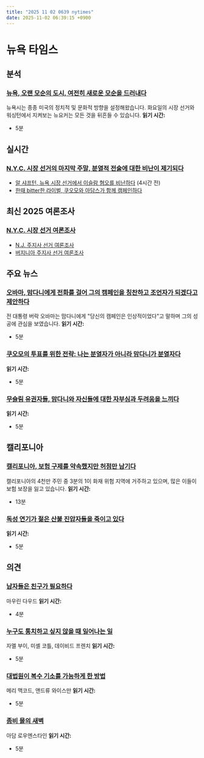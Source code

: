 ```yaml
---
title: "2025 11 02 0639 nytimes"
date: 2025-11-02 06:39:15 +0900
---
```


# 뉴욕 타임스
## 분석
### [뉴욕, 오랜 모순의 도시, 여전히 새로운 모순을 드러내다](https://www.nytimes.com/2025/11/01/nyregion/nyc-mayoral-election-future.html)
뉴욕시는 종종 미국의 정치적 및 문화적 방향을 설정해왔습니다. 화요일의 시장 선거와 워싱턴에서 지켜보는 뉴요커는 모든 것을 뒤흔들 수 있습니다. **읽기 시간:**
* 5분
## 실시간
### [N.Y.C. 시장 선거의 마지막 주말, 분열적 전술에 대한 비난이 제기되다](https://www.nytimes.com/live/2025/11/01/nyregion/nyc-mayor-election-news)

- [알 샤프턴, 뉴욕 시장 선거에서 이슬람 혐오를 비난하다](https://www.nytimes.com/live/2025/11/01/nyregion/nyc-mayor-election-news#al-sharpton-condemns-islamophobia-in-the-new-york-city-mayors-race) (4시간 전)
- [한때 bitter한 라이벌, 쿠오모와 아담스가 함께 캠페인하다](https://www.nytimes.com/live/2025/11/01/nyregion/nyc-mayor-election-news#cuomo-adams-new-york-mayor-race)
## 최신 2025 여론조사
### [N.Y.C. 시장 선거 여론조사](https://www.nytimes.com/interactive/polls/nyc-mayoral-election-polls-2025.html)

- [N.J. 주지사 선거 여론조사](https://www.nytimes.com/interactive/polls/new-jersey-governor-election-polls-2025.html)
- [버지니아 주지사 선거 여론조사](https://www.nytimes.com/interactive/polls/virginia-governor-election-polls-2025.html)
## 주요 뉴스
### [오바마, 맘다니에게 전화를 걸어 그의 캠페인을 칭찬하고 조언자가 되겠다고 제안하다](https://www.nytimes.com/2025/11/01/nyregion/zohran-mamdani-barack-obama-election.html)
전 대통령 버락 오바마는 맘다니에게 "당신의 캠페인은 인상적이었다"고 말하며 그의 성공에 관심을 보였습니다. **읽기 시간:**
* 5분
### [쿠오모의 투표를 위한 전략: 나는 분열자가 아니라 맘다니가 분열자다](https://www.nytimes.com/2025/11/01/nyregion/cuomo-strategy-mamdani.html)
**읽기 시간:**
* 5분
### [무슬림 유권자들, 맘다니와 자신들에 대한 자부심과 두려움을 느끼다](https://www.nytimes.com/2025/11/01/nyregion/muslim-voters-mamdani.html)
**읽기 시간:**
* 5분
## 캘리포니아
### [캘리포니아, 보험 구제를 약속했지만 허점만 남기다](https://www.nytimes.com/2025/11/01/us/los-angeles-california-fire-insurance-regulations.html)
캘리포니아의 4천만 주민 중 3분의 1이 화재 위험 지역에 거주하고 있으며, 많은 이들이 보험 보장을 잃고 있습니다. **읽기 시간:**
* 13분
### [독성 연기가 젊은 산불 진압자들을 죽이고 있다](https://www.nytimes.com/2025/10/28/us/wildfire-smoke-firefighter-deaths.html)
**읽기 시간:**
* 5분
## 의견
### [남자들은 친구가 필요하다](https://www.nytimes.com/2025/11/01/opinion/men-friendship-celebrities.html)
마우린 다우드 **읽기 시간:**
* 4분
### [누구도 통치하고 싶지 않을 때 일어나는 일](https://www.nytimes.com/2025/11/01/opinion/shutdown-congress-power-federal-snap.html)
자멜 부이, 미셸 코틀, 데이비드 프렌치 **읽기 시간:**
* 5분
### [대법원이 복수 기소를 가능하게 한 방법](https://www.nytimes.com/2025/11/01/opinion/comey-james-trump-immunity.html)
메리 맥코드, 앤드류 와이스만 **읽기 시간:**
* 5분
### [좀비 몰의 새벽](https://www.nytimes.com/2025/11/01/opinion/romero-zombie-monroeville-mall-dawn-of-the-dead.html)
아담 로우엔스타인 **읽기 시간:**
* 5분